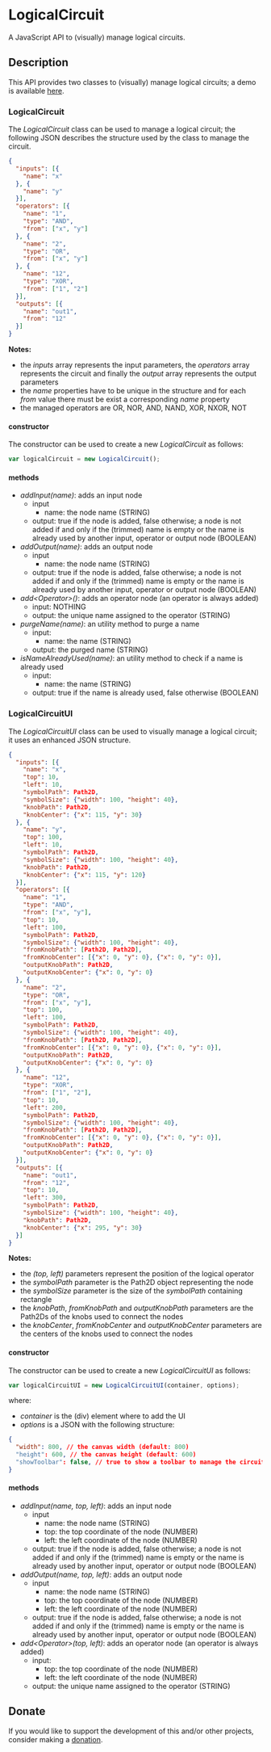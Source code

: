 # LogicalCircuit
A JavaScript API to (visually) manage logical circuits.

## Description
This API provides two classes to (visually) manage logical circuits; a demo is available [here](https://gianpierodiblasi.github.io/LogicalCircuit/).

### LogicalCircuit
The *LogicalCircuit* class can be used to manage a logical circuit; the following JSON describes the structure used by the class to manage the circuit.
```json
{
  "inputs": [{
    "name": "x"
  }, {
    "name": "y"
  }],
  "operators": [{
    "name": "1",
    "type": "AND",
    "from": ["x", "y"]
  }, {
    "name": "2",
    "type": "OR",
    "from": ["x", "y"]
  }, {
    "name": "12",
    "type": "XOR",
    "from": ["1", "2"]
  }],
  "outputs": [{
    "name": "out1",
    "from": "12"
  }]
}
```
**Notes:**
- the *inputs* array represents the input parameters, the *operators* array represents the circuit and finally the *output* array represents the output parameters
- the *name* properties have to be unique in the structure and for each *from* value there must be exist a corresponding *name* property
- the managed operators are OR, NOR, AND, NAND, XOR, NXOR, NOT

#### constructor
The constructor can be used to create a new *LogicalCircuit* as follows:
```javascript
var logicalCircuit = new LogicalCircuit();
```

#### methods
- *addInput(name)*: adds an input node
  - input
    - name: the node name (STRING)
  - output: true if the node is added, false otherwise; a node is not added if and only if the (trimmed) name is empty or the name is already used by another input, operator or output node (BOOLEAN)
- *addOutput(name)*: adds an output node
  - input
    - name: the node name (STRING)
  - output: true if the node is added, false otherwise; a node is not added if and only if the (trimmed) name is empty or the name is already used by another input, operator or output node (BOOLEAN)
- *add\<Operator>()*: adds an operator node (an operator is always added)
  - input: NOTHING
  - output: the unique name assigned to the operator (STRING)
- *purgeName(name)*: an utility method to purge a name
  - input:
    - name: the name (STRING)
  - output: the purged name (STRING)
- *isNameAlreadyUsed(name)*: an utility method to check if a name is already used
  - input:
    - name: the name (STRING)
  - output: true if the name is already used, false otherwise (BOOLEAN)

### LogicalCircuitUI
The *LogicalCircuitUI* class can be used to visually manage a logical circuit; it uses an enhanced JSON structure.
```json
{
  "inputs": [{
    "name": "x",
    "top": 10,
    "left": 10,
    "symbolPath": Path2D,
    "symbolSize": {"width": 100, "height": 40},
    "knobPath": Path2D,
    "knobCenter": {"x": 115, "y": 30}
  }, {
    "name": "y",
    "top": 100,
    "left": 10,
    "symbolPath": Path2D,
    "symbolSize": {"width": 100, "height": 40},
    "knobPath": Path2D,
    "knobCenter": {"x": 115, "y": 120}
  }],
  "operators": [{
    "name": "1",
    "type": "AND",
    "from": ["x", "y"],
    "top": 10,
    "left": 100,
    "symbolPath": Path2D,
    "symbolSize": {"width": 100, "height": 40},
    "fromKnobPath": [Path2D, Path2D],
    "fromKnobCenter": [{"x": 0, "y": 0}, {"x": 0, "y": 0}],
    "outputKnobPath": Path2D,
    "outputKnobCenter": {"x": 0, "y": 0}
  }, {
    "name": "2",
    "type": "OR",
    "from": ["x", "y"],
    "top": 100,
    "left": 100,
    "symbolPath": Path2D,
    "symbolSize": {"width": 100, "height": 40},
    "fromKnobPath": [Path2D, Path2D],
    "fromKnobCenter": [{"x": 0, "y": 0}, {"x": 0, "y": 0}],
    "outputKnobPath": Path2D,
    "outputKnobCenter": {"x": 0, "y": 0}
  }, {
    "name": "12",
    "type": "XOR",
    "from": ["1", "2"],
    "top": 10,
    "left": 200,
    "symbolPath": Path2D,
    "symbolSize": {"width": 100, "height": 40},
    "fromKnobPath": [Path2D, Path2D],
    "fromKnobCenter": [{"x": 0, "y": 0}, {"x": 0, "y": 0}],
    "outputKnobPath": Path2D,
    "outputKnobCenter": {"x": 0, "y": 0}
  }],
  "outputs": [{
    "name": "out1",
    "from": "12",
    "top": 10,
    "left": 300,
    "symbolPath": Path2D,
    "symbolSize": {"width": 100, "height": 40},
    "knobPath": Path2D,
    "knobCenter": {"x": 295, "y": 30}
  }]
}
```
**Notes:**
- the *(top, left)* parameters represent the position of the logical operator
- the *symbolPath* parameter is the Path2D object representing the node
- the *symbolSize* parameter is the size of the *symbolPath* containing rectangle
- the *knobPath*, *fromKnobPath* and *outputKnobPath* parameters are the Path2Ds of the knobs used to connect the nodes
- the *knobCenter*, *fromKnobCenter* and *outputKnobCenter* parameters are the centers of the knobs used to connect the nodes

#### constructor
The constructor can be used to create a new *LogicalCircuitUI* as follows:
```javascript
var logicalCircuitUI = new LogicalCircuitUI(container, options);
```
where:
- *container* is the (div) element where to add the UI
- *options* is a JSON with the following structure:
```json
{
  "width": 800, // the canvas width (default: 800)
  "height": 600, // the canvas height (default: 600)
  "showToolbar": false, // true to show a toolbar to manage the circuit, false otherwise (default: false)
}
```
#### methods
- *addInput(name, top, left)*: adds an input node
  - input
    - name: the node name (STRING)
    - top: the top coordinate of the node (NUMBER)
    - left: the left coordinate of the node (NUMBER)
  - output: true if the node is added, false otherwise; a node is not added if and only if the (trimmed) name is empty or the name is already used by another input, operator or output node (BOOLEAN)
- *addOutput(name, top, left)*: adds an output node
  - input
    - name: the node name (STRING)
    - top: the top coordinate of the node (NUMBER)
    - left: the left coordinate of the node (NUMBER)
  - output: true if the node is added, false otherwise; a node is not added if and only if the (trimmed) name is empty or the name is already used by another input, operator or output node (BOOLEAN)
- *add\<Operator>(top, left)*: adds an operator node (an operator is always added)
  - input:
    - top: the top coordinate of the node (NUMBER)
    - left: the left coordinate of the node (NUMBER)
  - output: the unique name assigned to the operator (STRING)

## Donate
If you would like to support the development of this and/or other projects, consider making a [donation](https://www.paypal.com/donate/?business=HCDX9BAEYDF4C&no_recurring=0&currency_code=EUR).
